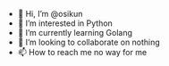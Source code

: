- 👋 Hi, I’m @osikun
- 👀 I’m interested in Python
- 🌱 I’m currently learning Golang
- 💞️ I’m looking to collaborate on nothing
- 📫 How to reach me no way for me

<!---
osikun/osikun is a ✨ special ✨ repository because its `README.md` (this file) appears on your GitHub profile.
You can click the Preview link to take a look at your changes.
--->
